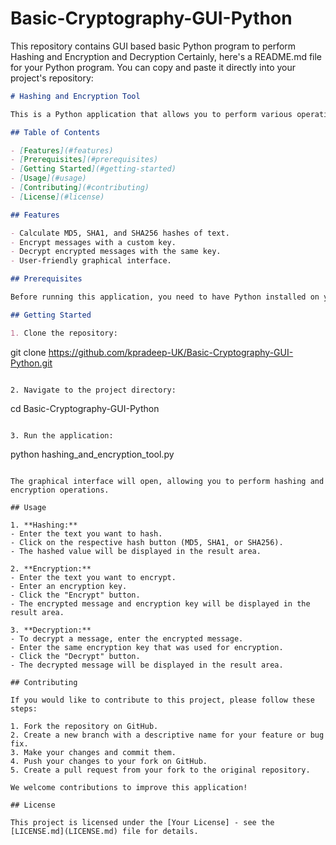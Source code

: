 # Basic-Cryptography-GUI-Python
This repository contains GUI based basic Python program to perform Hashing and Encryption and Decryption 
Certainly, here's a README.md file for your Python program. You can copy and paste it directly into your project's repository:

```markdown
# Hashing and Encryption Tool

This is a Python application that allows you to perform various operations related to hashing and encryption. You can calculate MD5, SHA1, and SHA256 hashes of text, as well as encrypt and decrypt messages using a custom key.

## Table of Contents

- [Features](#features)
- [Prerequisites](#prerequisites)
- [Getting Started](#getting-started)
- [Usage](#usage)
- [Contributing](#contributing)
- [License](#license)

## Features

- Calculate MD5, SHA1, and SHA256 hashes of text.
- Encrypt messages with a custom key.
- Decrypt encrypted messages with the same key.
- User-friendly graphical interface.

## Prerequisites

Before running this application, you need to have Python installed on your system. This application uses the `hashlib` library, which is part of Python's standard library and doesn't require additional installation.

## Getting Started

1. Clone the repository:

   ```
   git clone https://github.com/kpradeep-UK/Basic-Cryptography-GUI-Python.git
   ```

2. Navigate to the project directory:

   ```
   cd Basic-Cryptography-GUI-Python
   ```

3. Run the application:

   ```
   python hashing_and_encryption_tool.py
   ```

The graphical interface will open, allowing you to perform hashing and encryption operations.

## Usage

1. **Hashing:**
   - Enter the text you want to hash.
   - Click on the respective hash button (MD5, SHA1, or SHA256).
   - The hashed value will be displayed in the result area.

2. **Encryption:**
   - Enter the text you want to encrypt.
   - Enter an encryption key.
   - Click the "Encrypt" button.
   - The encrypted message and encryption key will be displayed in the result area.

3. **Decryption:**
   - To decrypt a message, enter the encrypted message.
   - Enter the same encryption key that was used for encryption.
   - Click the "Decrypt" button.
   - The decrypted message will be displayed in the result area.

## Contributing

If you would like to contribute to this project, please follow these steps:

1. Fork the repository on GitHub.
2. Create a new branch with a descriptive name for your feature or bug fix.
3. Make your changes and commit them.
4. Push your changes to your fork on GitHub.
5. Create a pull request from your fork to the original repository.

We welcome contributions to improve this application!

## License

This project is licensed under the [Your License] - see the [LICENSE.md](LICENSE.md) file for details.



